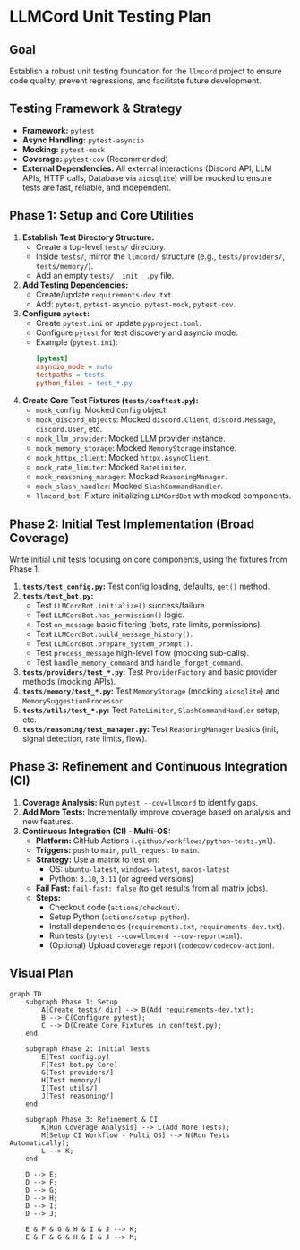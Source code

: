 # LLMCord Unit Testing Plan

## Goal

Establish a robust unit testing foundation for the `llmcord` project to ensure code quality, prevent regressions, and facilitate future development.

## Testing Framework & Strategy

*   **Framework:** `pytest`
*   **Async Handling:** `pytest-asyncio`
*   **Mocking:** `pytest-mock`
*   **Coverage:** `pytest-cov` (Recommended)
*   **External Dependencies:** All external interactions (Discord API, LLM APIs, HTTP calls, Database via `aiosqlite`) will be mocked to ensure tests are fast, reliable, and independent.

## Phase 1: Setup and Core Utilities

1.  **Establish Test Directory Structure:**
    *   Create a top-level `tests/` directory.
    *   Inside `tests/`, mirror the `llmcord/` structure (e.g., `tests/providers/`, `tests/memory/`).
    *   Add an empty `tests/__init__.py` file.
2.  **Add Testing Dependencies:**
    *   Create/update `requirements-dev.txt`.
    *   Add: `pytest`, `pytest-asyncio`, `pytest-mock`, `pytest-cov`.
3.  **Configure `pytest`:**
    *   Create `pytest.ini` or update `pyproject.toml`.
    *   Configure `pytest` for test discovery and asyncio mode.
    *   Example (`pytest.ini`):
        ```ini
        [pytest]
        asyncio_mode = auto
        testpaths = tests
        python_files = test_*.py
        ```
4.  **Create Core Test Fixtures (`tests/conftest.py`):**
    *   `mock_config`: Mocked `Config` object.
    *   `mock_discord_objects`: Mocked `discord.Client`, `discord.Message`, `discord.User`, etc.
    *   `mock_llm_provider`: Mocked LLM provider instance.
    *   `mock_memory_storage`: Mocked `MemoryStorage` instance.
    *   `mock_httpx_client`: Mocked `httpx.AsyncClient`.
    *   `mock_rate_limiter`: Mocked `RateLimiter`.
    *   `mock_reasoning_manager`: Mocked `ReasoningManager`.
    *   `mock_slash_handler`: Mocked `SlashCommandHandler`.
    *   `llmcord_bot`: Fixture initializing `LLMCordBot` with mocked components.

## Phase 2: Initial Test Implementation (Broad Coverage)

Write initial unit tests focusing on core components, using the fixtures from Phase 1.

1.  **`tests/test_config.py`:** Test config loading, defaults, `get()` method.
2.  **`tests/test_bot.py`:**
    *   Test `LLMCordBot.initialize()` success/failure.
    *   Test `LLMCordBot.has_permission()` logic.
    *   Test `on_message` basic filtering (bots, rate limits, permissions).
    *   Test `LLMCordBot.build_message_history()`.
    *   Test `LLMCordBot.prepare_system_prompt()`.
    *   Test `process_message` high-level flow (mocking sub-calls).
    *   Test `handle_memory_command` and `handle_forget_command`.
3.  **`tests/providers/test_*.py`:** Test `ProviderFactory` and basic provider methods (mocking APIs).
4.  **`tests/memory/test_*.py`:** Test `MemoryStorage` (mocking `aiosqlite`) and `MemorySuggestionProcessor`.
5.  **`tests/utils/test_*.py`:** Test `RateLimiter`, `SlashCommandHandler` setup, etc.
6.  **`tests/reasoning/test_manager.py`:** Test `ReasoningManager` basics (init, signal detection, rate limits, flow).

## Phase 3: Refinement and Continuous Integration (CI)

1.  **Coverage Analysis:** Run `pytest --cov=llmcord` to identify gaps.
2.  **Add More Tests:** Incrementally improve coverage based on analysis and new features.
3.  **Continuous Integration (CI) - Multi-OS:**
    *   **Platform:** GitHub Actions (`.github/workflows/python-tests.yml`).
    *   **Triggers:** `push` to `main`, `pull_request` to `main`.
    *   **Strategy:** Use a matrix to test on:
        *   OS: `ubuntu-latest`, `windows-latest`, `macos-latest`
        *   Python: `3.10`, `3.11` (or agreed versions)
    *   **Fail Fast:** `fail-fast: false` (to get results from all matrix jobs).
    *   **Steps:**
        *   Checkout code (`actions/checkout`).
        *   Setup Python (`actions/setup-python`).
        *   Install dependencies (`requirements.txt`, `requirements-dev.txt`).
        *   Run tests (`pytest --cov=llmcord --cov-report=xml`).
        *   (Optional) Upload coverage report (`codecov/codecov-action`).

## Visual Plan

```mermaid
graph TD
    subgraph Phase 1: Setup
        A[Create tests/ dir] --> B(Add requirements-dev.txt);
        B --> C(Configure pytest);
        C --> D(Create Core Fixtures in conftest.py);
    end

    subgraph Phase 2: Initial Tests
        E[Test config.py]
        F[Test bot.py Core]
        G[Test providers/]
        H[Test memory/]
        I[Test utils/]
        J[Test reasoning/]
    end

    subgraph Phase 3: Refinement & CI
        K[Run Coverage Analysis] --> L(Add More Tests);
        M[Setup CI Workflow - Multi OS] --> N(Run Tests Automatically);
        L --> K;
    end

    D --> E;
    D --> F;
    D --> G;
    D --> H;
    D --> I;
    D --> J;

    E & F & G & H & I & J --> K;
    E & F & G & H & I & J --> M;